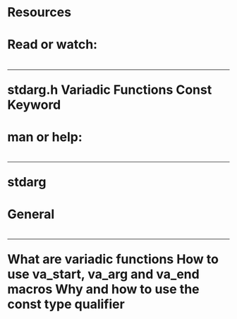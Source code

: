 <h1>Resources<h1>

<h1>Read or watch:<h1>
<hr>

stdarg.h
Variadic Functions
Const Keyword

<h1>man or help:<h1>
<hr>
stdarg

<h1>General<h1>
<hr>
What are variadic functions
How to use va_start, va_arg and va_end macros
Why and how to use the const type qualifier
